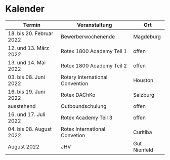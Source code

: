 # Kalender

| Termin                   | Veranstaltung                   | Ort          |
| ------------------------ | ------------------------------- | ------------ |
| 18. bis 20. Februar 2022 | Bewerberwochenende              | Magdeburg    |
| 12. und 13. März 2022    | Rotex 1800 Academy Teil 1       | offen        |
| 13. und 14. Mai 2022     | Rotex 1800 Academy Teil 2       | offen        |
| 03. bis 08. Juni 2022    | Rotary International Convention | Houston      |
| 16. bis 19. Juni 2022    | Rotex DAChKo                    | Salzburg     |
| ausstehend               | Outboundschulung                | offen        |
| 16. und 17. Juli 2022    | Rotex Academy Teil 3            | offen        |
| 04. bis 08. August 2022  | Rotex International Convetion   | Curitiba     |
| August 2022              | JHV                             | Gut Nienfeld |